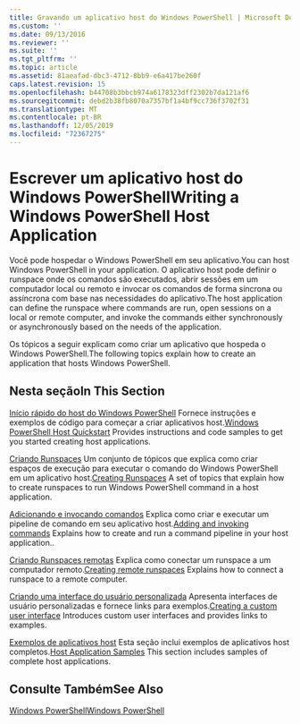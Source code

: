 ```yaml
---
title: Gravando um aplicativo host do Windows PowerShell | Microsoft Docs
ms.custom: ''
ms.date: 09/13/2016
ms.reviewer: ''
ms.suite: ''
ms.tgt_pltfrm: ''
ms.topic: article
ms.assetid: 81aeafad-dbc3-4712-8bb9-e6a417be260f
caps.latest.revision: 15
ms.openlocfilehash: b44708b3bbcb974a6178323dff2302b7da121af6
ms.sourcegitcommit: debd2b38fb8070a7357bf1a4bf9cc736f3702f31
ms.translationtype: MT
ms.contentlocale: pt-BR
ms.lasthandoff: 12/05/2019
ms.locfileid: "72367275"
---
```

# <a name="writing-a-windows-powershell-host-application"></a><span data-ttu-id="28b42-102">Escrever um aplicativo host do Windows PowerShell</span><span class="sxs-lookup"><span data-stu-id="28b42-102">Writing a Windows PowerShell Host Application</span></span>

<span data-ttu-id="28b42-103">Você pode hospedar o Windows PowerShell em seu aplicativo.</span><span class="sxs-lookup"><span data-stu-id="28b42-103">You can host Windows PowerShell in your application.</span></span> <span data-ttu-id="28b42-104">O aplicativo host pode definir o runspace onde os comandos são executados, abrir sessões em um computador local ou remoto e invocar os comandos de forma síncrona ou assíncrona com base nas necessidades do aplicativo.</span><span class="sxs-lookup"><span data-stu-id="28b42-104">The host application can define the runspace where commands are run, open sessions on a local or remote computer, and invoke the commands either synchronously or asynchronously based on the needs of the application.</span></span>

<span data-ttu-id="28b42-105">Os tópicos a seguir explicam como criar um aplicativo que hospeda o Windows PowerShell.</span><span class="sxs-lookup"><span data-stu-id="28b42-105">The following topics explain how to create an application that hosts Windows PowerShell.</span></span>

## <a name="in-this-section"></a><span data-ttu-id="28b42-106">Nesta seção</span><span class="sxs-lookup"><span data-stu-id="28b42-106">In This Section</span></span>

<span data-ttu-id="28b42-107">[Início rápido do host do Windows PowerShell](./windows-powershell-host-quickstart.md) Fornece instruções e exemplos de código para começar a criar aplicativos host.</span><span class="sxs-lookup"><span data-stu-id="28b42-107">[Windows PowerShell Host Quickstart](./windows-powershell-host-quickstart.md) Provides instructions and code samples to get you started creating host applications.</span></span>

<span data-ttu-id="28b42-108">[Criando Runspaces](./creating-runspaces.md) Um conjunto de tópicos que explica como criar espaços de execução para executar o comando do Windows PowerShell em um aplicativo host.</span><span class="sxs-lookup"><span data-stu-id="28b42-108">[Creating Runspaces](./creating-runspaces.md) A set of topics that explain how to create runspaces to run Windows PowerShell command in a host application.</span></span>

<span data-ttu-id="28b42-109">[Adicionando e invocando comandos](./adding-and-invoking-commands.md) Explica como criar e executar um pipeline de comando em seu aplicativo host.</span><span class="sxs-lookup"><span data-stu-id="28b42-109">[Adding and invoking commands](./adding-and-invoking-commands.md) Explains how to create and run a command pipeline in your host application..</span></span>

<span data-ttu-id="28b42-110">[Criando Runspaces remotas](./creating-remote-runspaces.md) Explica como conectar um runspace a um computador remoto.</span><span class="sxs-lookup"><span data-stu-id="28b42-110">[Creating remote runspaces](./creating-remote-runspaces.md) Explains how to connect a runspace to a remote computer.</span></span>

<span data-ttu-id="28b42-111">[Criando uma interface do usuário personalizada](./creating-a-custom-user-interface.md) Apresenta interfaces de usuário personalizadas e fornece links para exemplos.</span><span class="sxs-lookup"><span data-stu-id="28b42-111">[Creating a custom user interface](./creating-a-custom-user-interface.md) Introduces custom user interfaces and provides links to examples.</span></span>

<span data-ttu-id="28b42-112">[Exemplos de aplicativos host](./host-application-samples.md) Esta seção inclui exemplos de aplicativos host completos.</span><span class="sxs-lookup"><span data-stu-id="28b42-112">[Host Application Samples](./host-application-samples.md) This section includes samples of complete host applications.</span></span>

## <a name="see-also"></a><span data-ttu-id="28b42-113">Consulte Também</span><span class="sxs-lookup"><span data-stu-id="28b42-113">See Also</span></span>

[<span data-ttu-id="28b42-114">Windows PowerShell</span><span class="sxs-lookup"><span data-stu-id="28b42-114">Windows PowerShell</span></span>](https://msdn.microsoft.com/en-us/b41a2af3-aec1-402d-8e18-c2c26be461ff)
